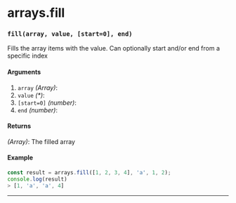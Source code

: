 # arrays.fill

<!-- div class="doc-container" -->

<!-- div -->


<!-- div -->

<h3 id="fillarray-value-start0-end"><code>fill(array, value, [start=0], end)</code></h3>

Fills the array items with the value. Can optionally start and/or end from a specific index

#### Arguments
1. `array` *(Array)*:
2. `value` *(&#42;)*:
3. `[start=0]` *(number)*:
4. `end` *(number)*:

#### Returns
*(Array)*: The filled array

#### Example
```js
const result = arrays.fill([1, 2, 3, 4], 'a', 1, 2);
console.log(result)
> [1, 'a', 'a', 4]
```
---

<!-- /div -->

<!-- /div -->

<!-- /div -->
